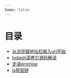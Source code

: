 ```yaml
---
home: false
---
```

# 目录

* [从浏览器地址栏输入url开始](/sept/url-action)
* [lodash深拷贝源码解读](/sept/deep-clone)
* [走进promise](/sept/promise)
* [js原型链](/sept/prototype-line)
